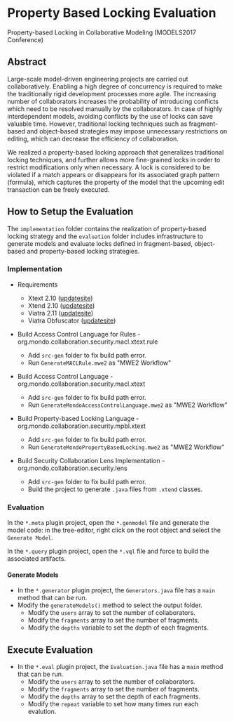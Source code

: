 # Property Based Locking Evaluation 
Property-based Locking in Collaborative Modeling (MODELS2017 Conference)

## Abstract

Large-scale model-driven engineering projects are carried out collaboratively. Enabling a high degree of concurrency is required to make the traditionally rigid development processes more agile. The increasing number of collaborators increases the probability of introducing conflicts which need to be resolved manually by the collaborators. In case of highly interdependent models, avoiding conflicts by the use of locks can save valuable time. However, traditional locking techniques such as fragment-based and object-based strategies may impose
unnecessary restrictions on editing, which can decrease the efficiency of collaboration.

We realized a property-based locking approach that generalizes traditional locking techniques, and further allows more fine-grained locks in order to restrict modifications only when necessary. A lock is considered to be violated if a match appears or disappears for its associated graph pattern (formula), which captures the property of the model that the upcoming edit transaction can be freely executed.

## How to Setup the Evaluation

The `implementation` folder contains the realization of property-based locking strategy and the `evaluation` folder includes infrastructure to generate models and evaluate locks defined in fragment-based, object-based and property-based locking strategies.

### Implementation

* Requirements
  * Xtext 2.10 ([updatesite](http://download.eclipse.org/modeling/tmf/xtext/updates/composite/releases/))
  * Xtend 2.10 ([updatesite](http://download.eclipse.org/modeling/tmf/xtext/updates/composite/releases/))
  * Viatra 2.11 ([updatesite](http://download.eclipse.org/viatra/updates/release))
  * Viatra Obfuscator ([updatesite](http://download.eclipse.org/viatra/modelobfuscator/updates/integration))

* Build Access Control Language for Rules - org.mondo.collaboration.security.macl.xtext.rule
    * Add `src-gen` folder to fix build path error.
    * Run `GenerateMACLRule.mwe2` as "MWE2 Workflow"
* Build Access Control Language - org.mondo.collaboration.security.macl.xtext
    * Add `src-gen` folder to fix build path error.
    * Run `GenerateMondoAccessControlLanguage.mwe2` as "MWE2 Workflow"
* Build Property-based Locking Language - org.mondo.collaboration.security.mpbl.xtext
    * Add `src-gen` folder to fix build path error.
    * Run `GenerateMondoPropertyBasedLocking.mwe2` as "MWE2 Workflow"
* Build Security Collaboration Lens Implementation - org.mondo.collaboration.security.lens
    * Add `src-gen` folder to fix build path error.
    * Build the project to generate `.java` files from `.xtend` classes.

### Evaluation

In the `*.meta` plugin project, open the `*.genmodel` file and generate the model code: in the tree-editor, right click on the root object and select the `Generate Model`.

In the `*.query` plugin project, open the `*.vql` file and force to build the associated artifacts.

#### Generate Models

* In the `*.generator` plugin project, the `Generators.java` file has a `main` method that can be run. 
* Modify the `generateModels()` method to select the output folder.
    * Modify the `users` array to set the number of collaborators.
    * Modify the `fragments` array to set the number of fragments.
    * Modify the `depths` variable to set the depth of each fragments.

## Execute Evaluation

* In the `*.eval` plugin project, the `Evaluation.java` file has a `main` method that can be run.
    * Modify the `users` array to set the number of collaborators.
    * Modify the `fragments` array to set the number of fragments.
    * Modify the `depths` array to set the depth of each fragments.
    * Modify the `repeat` variable to set how many times run each evalution.
    
